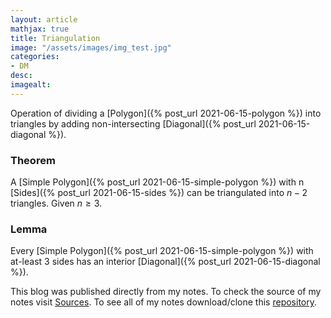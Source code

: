 ```yaml
---
layout: article
mathjax: true
title: Triangulation
image: "/assets/images/img_test.jpg"
categories:
- DM
desc:   
imagealt: 
---
```


Operation of dividing a [Polygon]({% post_url 2021-06-15-polygon %}) into triangles by adding non-intersecting [Diagonal]({% post_url 2021-06-15-diagonal %}).

### Theorem
A [Simple Polygon]({% post_url 2021-06-15-simple-polygon %}) with n [Sides]({% post_url 2021-06-15-sides %}) can be triangulated into $n-2$ triangles. Given $n \ge 3$.


































































































































































































































































































































































### Lemma
Every [Simple Polygon]({% post_url 2021-06-15-simple-polygon %}) with at-least 3 sides has an interior [Diagonal]({% post_url 2021-06-15-diagonal %}).

This blog was published directly from my notes.
To check the source of my notes visit [Sources](sources.html).
To see all of my notes download/clone this [repository](https://github.com/bovem/CS).